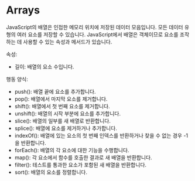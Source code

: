 # Arrays

JavaScript의 배열은 인접한 메모리 위치에 저장된 데이터 모음입니다. 모든 데이터 유형의 여러 요소를 저장할 수 있습니다. JavaScript에서 배열은 객체이므로 요소를 조작하는 데 사용할 수 있는 속성과 메서드가 있습니다.

속성:

- 길이: 배열의 요소 수입니다.

행동 양식:

- push(): 배열 끝에 요소를 추가합니다.
- pop(): 배열에서 마지막 요소를 제거합니다.
- shift(): 배열에서 첫 번째 요소를 제거합니다.
- unshift(): 배열의 시작 부분에 요소를 추가합니다.
- slice(): 배열의 일부를 새 배열로 반환합니다.
- splice(): 배열에 요소를 제거하거나 추가합니다.
- indexOf(): 배열에 있는 요소의 첫 번째 인덱스를 반환하거나 찾을 수 없는 경우 -1을 반환합니다.
- forEach(): 배열의 각 요소에 대한 기능을 수행합니다.
- map(): 각 요소에서 함수를 호출한 결과로 새 배열을 반환합니다.
- filter(): 테스트를 통과한 요소가 포함된 새 배열을 반환합니다.
- sort(): 배열의 요소를 정렬합니다.
